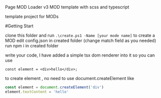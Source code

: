 Page MOD Loader v3 MOD template
with scss and typescript

template project for MODs

#Getting Start

clone this folder and run `.\create.ps1 -Name [your mode name]` to create a MOD
edit config.json in created folder (change match field as you needed)
run npm i in created folder

write your code, I have added a simple tsx dom renderer into it
so you can use 
```tsx
const element = <div>hello</div>;
```
to create element , no need to use document.createElement like
```js
const element = document.createElement('div')
element.textContent = 'hello'
```
